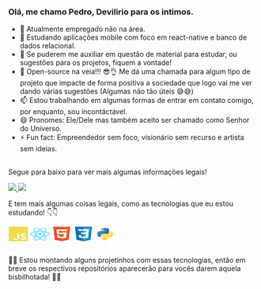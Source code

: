 ### Olá, me chamo Pedro, Devilirio para os intimos.

- 🔭 Atualmente empregado não na área.
- 🌱 Estudando aplicações mobile com foco em react-native e banco de dados relacional.
- 🤔 Se puderem me auxiliar em questão de material para estudar, ou sugestões para os projetos, fiquem a vontade!
- 💬 Open-source na veia!!! 😎👌 Me dá uma chamada para algum tipo de projeto que impacte de forma positiva a sociedade que logo vai me ver dando várias sugestões (Algumas não tão úteis 😅😅)
- 📫 Estou trabalhando em algumas formas de entrar em contato comigo, por enquanto, sou incontáctável.
- 😄 Pronomes: Ele/Dele mas também aceito ser chamado como Senhor do Universo.
- ⚡ Fun fact: Empreendedor sem foco, visionário sem recurso e artista sem ideias.

##

Segue para baixo para ver mais algumas informações legais!

<div display="inline">
  <a href="https://github.com/PedroDevilirio">
  <img height="180em" src="https://github-readme-stats.vercel.app/api?username=pedrodevilirio&show_icons=true&theme=darcula&include_all_commits=true&count_private=true"/>
  <img height="180em" src="https://github-readme-stats.vercel.app/api/top-langs/?username=pedrodevilirio&layout=compact&langs_count=7&theme=darcula"/>
  </a>
</div>

E tem mais algumas coisas legais, como as tecnologias que eu estou estudando! 👇👇

<div display='inline'>
  <img align="center" alt="Devi-Js" height="30" width="40" src="https://raw.githubusercontent.com/devicons/devicon/master/icons/javascript/javascript-plain.svg">
  <img align="center" alt="Devi-React" height="30" width="40" src="https://raw.githubusercontent.com/devicons/devicon/master/icons/react/react-original.svg">
  <img align="center" alt="Devi-HTML" height="30" width="40" src="https://raw.githubusercontent.com/devicons/devicon/master/icons/html5/html5-original.svg">
  <img align="center" alt="Devi-CSS" height="30" width="40" src="https://raw.githubusercontent.com/devicons/devicon/master/icons/css3/css3-original.svg">
  <img align="center" alt="Devi-Python" height="30" width="40" src="https://raw.githubusercontent.com/devicons/devicon/master/icons/python/python-original.svg">
 </div>
 
 ##

👀👀 Estou montando alguns projetinhos com essas tecnologias, então em breve os respectivos repositórios aparecerão para vocês darem aquela bisbilhotada! 👀👀
 
